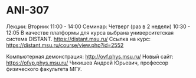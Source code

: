 # ANI-307
  Лекции: Вторник 11:00 - 14:00
  Семинар: Четверг (раз в 2 недели) 10:30 - 12:05
  В качестве платформы для курса выбрана университетская система DISTANT. https://distant.msu.ru/
  Ссылка на курс: https://distant.msu.ru/course/view.php?id=2552

  Компьютерная демонстрация: http://ovf.phys.msu.ru/
  Новый сайт: https://ofvp.phys.msu.ru/
  Чикишев Андрей Юрьевич, профессор физического факультета МГУ.

